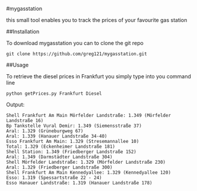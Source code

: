 #mygasstation

this small tool enables you to track the prices of your favourite gas station

##Installation

To download mygasstation you can to clone the git repo 

    git clone https://github.com/greg121/mygasstation.git
    
##Usage

To retrieve the diesel prices in Frankfurt you simply type into you command line

    python getPrices.py Frankfurt Diesel
    
Output:

    Shell Frankfurt Am Main Mörfelder Landstraße: 1.349 (Mörfelder Landstraße 16)
    Bp Tankstelle Vural Demir: 1.349 (Siemensstraße 37)
    Aral: 1.329 (Grüneburgweg 67)
    Aral: 1.339 (Hanauer Landstraße 34-40)
    Esso Frankfurt Am Main: 1.329 (Stresemannallee 10)
    Total: 1.329 (Eckenheimer Landstraße 181)
    Shell Station: 1.349 (Friedberger Landstraße 152)
    Aral: 1.349 (Darmstädter Landstraße 304)
    Shell Mörfelder Landstraße: 1.329 (Mörfelder Landstraße 230)
    Aral: 1.329 (Friedberger Landstraße 300)
    Shell Frankfurt Am Main Kennedyallee: 1.329 (Kennedyallee 120)
    Esso: 1.319 (Spessartstraße 22 - 24)
    Esso Hanauer Landstraße: 1.319 (Hanauer Landstraße 178)
    
